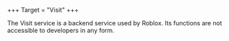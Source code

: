 +++
Target = "Visit"
+++

The Visit service is a backend service used by Roblox. Its functions are not accessible to developers in any form.